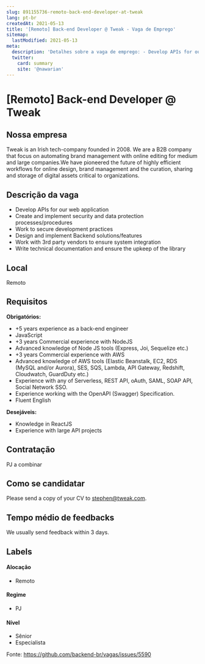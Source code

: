 ```yaml
---
slug: 891155736-remoto-back-end-developer-at-tweak
lang: pt-br
createdAt: 2021-05-13
title: '[Remoto] Back-end Developer @ Tweak - Vaga de Emprego'
sitemap:
  lastModified: 2021-05-13
meta:
  description: 'Detalhes sobre a vaga de emprego: - Develop APIs for our web application - Create and implement security and data protection processes/procedures - Work to secure development practices - Design and implement Backend solutions/features - Work with 3rd party vendors to ensure system integration - Write technical documentation and ensure the upkeep of the library'
  twitter:
    card: summary
    site: '@nawarian'
---
```


# [Remoto] Back-end Developer @ Tweak

## Nossa empresa

Tweak is an Irish tech-company founded in 2008. We are a B2B company that focus on automating brand management with online editing for medium and large companies.We have pioneered the future of highly efficient workflows for online design, brand management and the curation, sharing and storage of digital assets critical to organizations.

## Descrição da vaga

- Develop APIs for our web application
- Create and implement security and data protection processes/procedures
- Work to secure development practices
- Design and implement Backend solutions/features
- Work with 3rd party vendors to ensure system integration
- Write technical documentation and ensure the upkeep of the library

## Local

Remoto

## Requisitos

**Obrigatórios:**
- +5 years experience as a back-end engineer
- JavaScript
- +3 years Commercial experience with NodeJS
- Advanced knowledge of Node JS tools (Express, Joi, Sequelize etc.)
- +3 years Commercial experience with AWS
- Advanced knowledge of AWS tools (Elastic Beanstalk, EC2, RDS (MySQL and/or Aurora), SES, SQS, Lambda, API Gateway, Redshift, Cloudwatch, GuardDuty etc.)
- Experience with any of Serverless, REST API, oAuth, SAML, SOAP API, Social Network SSO.
- Experience working with the OpenAPI (Swagger) Specification.
- Fluent English

**Desejáveis:**
- Knowledge in ReactJS
- Experience with large API projects

## Contratação

PJ a combinar

## Como se candidatar

Please send a copy of your CV to stephen@tweak.com.

## Tempo médio de feedbacks

We usually send feedback within 3 days.

## Labels
#### Alocação
- Remoto

#### Regime
- PJ

#### Nível
- Sênior
- Especialista




Fonte: https://github.com/backend-br/vagas/issues/5590